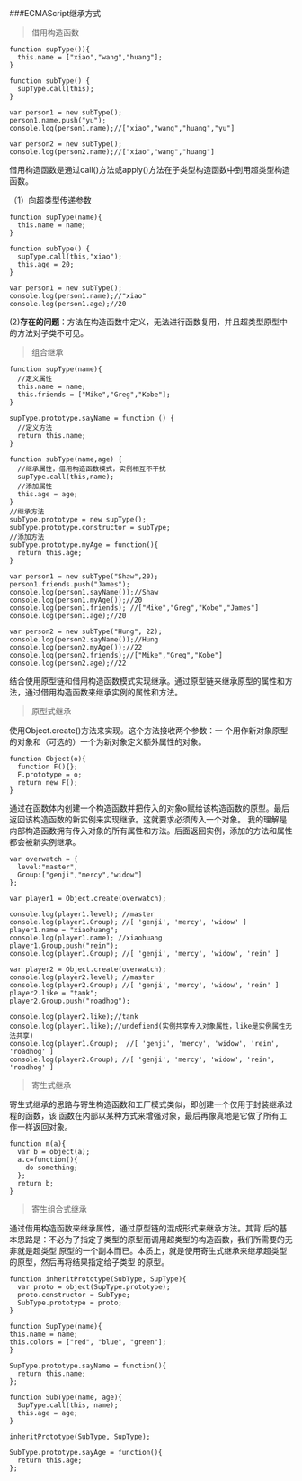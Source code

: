 ###ECMAScript继承方式

>借用构造函数
```
function supType()){
  this.name = ["xiao","wang","huang"];
}

function subType() {
  supType.call(this);
}

var person1 = new subType();
person1.name.push("yu");
console.log(person1.name);//["xiao","wang","huang","yu"]

var person2 = new subType();
console.log(person2.name);//["xiao","wang","huang"]
```
借用构造函数是通过call()方法或apply()方法在子类型构造函数中到用超类型构造函数。

（1）向超类型传递参数
```
function supType(name){
  this.name = name;
}

function subType() {
  supType.call(this,"xiao");
  this.age = 20;
}

var person1 = new subType();
console.log(person1.name);//"xiao"
console.log(person1.age);//20
```
(2)**存在的问题**：方法在构造函数中定义，无法进行函数复用，并且超类型原型中的方法对子类不可见。

>组合继承
```
function supType(name){
  //定义属性
  this.name = name;
  this.friends = ["Mike","Greg","Kobe"];
}

supType.prototype.sayName = function () {
  //定义方法
  return this.name;
}

function subType(name,age) {
  //继承属性，借用构造函数模式，实例相互不干扰
  supType.call(this,name);
  //添加属性
  this.age = age;
}
//继承方法
subType.prototype = new supType();
subType.prototype.constructor = subType;
//添加方法
subType.prototype.myAge = function(){
  return this.age;
}

var person1 = new subType("Shaw",20);
person1.friends.push("James");
console.log(person1.sayName());//Shaw
console.log(person1.myAge());//20
console.log(person1.friends); //["Mike","Greg","Kobe","James"]
console.log(person1.age);//20

var person2 = new subType("Hung", 22);
console.log(person2.sayName());//Hung
console.log(person2.myAge());//22
console.log(person2.friends);//["Mike","Greg","Kobe"]
console.log(person2.age);//22
```

结合使用原型链和借用构造函数模式实现继承。通过原型链来继承原型的属性和方法，通过借用构造函数来继承实例的属性和方法。

>原型式继承

使用Object.create()方法来实现。这个方法接收两个参数：一
个用作新对象原型的对象和（可选的）一个为新对象定义额外属性的对象。
```
function Object(o){
  function F(){};
  F.prototype = o;
  return new F();
}
```
通过在函数体内创建一个构造函数并把传入的对象o赋给该构造函数的原型。最后返回该构造函数的新实例来实现继承。这就要求必须传入一个对象。
我的理解是内部构造函数拥有传入对象的所有属性和方法。后面返回实例，添加的方法和属性都会被新实例继承。
```
var overwatch = {
  level:"master",
  Group:["genji","mercy","widow"]
};

var player1 = Object.create(overwatch);

console.log(player1.level); //master
console.log(player1.Group); //[ 'genji', 'mercy', 'widow' ]
player1.name = "xiaohuang";
console.log(player1.name); //xiaohuang
player1.Group.push("rein");
console.log(player1.Group); //[ 'genji', 'mercy', 'widow', 'rein' ]

var player2 = Object.create(overwatch);
console.log(player2.level); //master
console.log(player2.Group); //[ 'genji', 'mercy', 'widow', 'rein' ]
player2.like = "tank";
player2.Group.push("roadhog");

console.log(player2.like);//tank
console.log(player1.like);//undefiend(实例共享传入对象属性，like是实例属性无法共享)
console.log(player1.Group);  //[ 'genji', 'mercy', 'widow', 'rein', 'roadhog' ]
console.log(player2.Group); //[ 'genji', 'mercy', 'widow', 'rein', 'roadhog' ]
```

>寄生式继承

寄生式继承的思路与寄生构造函数和工厂模式类似，即创建一个仅用于封装继承过程的函数，该
函数在内部以某种方式来增强对象，最后再像真地是它做了所有工作一样返回对象。
```
function m(a){
  var b = object(a);
  a.c=function(){
    do something;
  };
  return b;
}
```
>寄生组合式继承

通过借用构造函数来继承属性，通过原型链的混成形式来继承方法。其背
后的基本思路是：不必为了指定子类型的原型而调用超类型的构造函数，我们所需要的无非就是超类型
原型的一个副本而已。本质上，就是使用寄生式继承来继承超类型的原型，然后再将结果指定给子类型
的原型。

```
function inheritPrototype(SubType, SupType){
  var proto = object(SupType.prototype);
  proto.constructor = SubType;
  SubType.prototype = proto;
}

function SupType(name){
this.name = name;
this.colors = ["red", "blue", "green"];
}

SupType.prototype.sayName = function(){
  return this.name;
};

function SubType(name, age){
  SupType.call(this, name);
  this.age = age;
}

inheritPrototype(SubType, SupType);

SubType.prototype.sayAge = function(){
  return this.age;
};
```